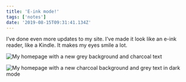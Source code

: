 ```yaml
---
title: 'E-ink mode!'
tags: ['notes']
date: '2019-08-15T09:31:41.134Z'
---
```


I’ve done even more updates to my site. I’ve made it look like an e-ink reader, like a Kindle. It makes my eyes smile a lot.

![My homepage with a new grey background and charcoal text](https://res.cloudinary.com/andybelldesign/image/upload/c_scale,f_auto,w_1400/v1565861249/misc/e-ink-light_wvivyy.jpg)

![My homepage with a new charcoal background and grey text in dark mode](https://res.cloudinary.com/andybelldesign/image/upload/c_scale,f_auto,w_1400/v1565861249/misc/e-ink-dark_jktasa.jpg)
